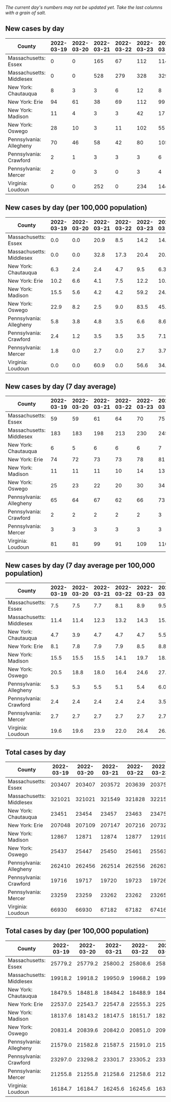 _The current day's numbers may not be updated yet. Take the last columns with a grain of salt._
## New cases by day

| County | 2022-03-19 | 2022-03-20 | 2022-03-21 | 2022-03-22 | 2022-03-23 | 2022-03-24 | 2022-03-25 |
| --- | --- | --- | --- | --- | --- | --- | --- |
| Massachusetts: Essex | 0 | 0 | 165 | 67 | 112 | 114 |  |
| Massachusetts: Middlesex | 0 | 0 | 528 | 279 | 328 | 329 |  |
| New York: Chautauqua | 8 | 3 | 3 | 6 | 12 | 8 |  |
| New York: Erie | 94 | 61 | 38 | 69 | 112 | 99 |  |
| New York: Madison | 11 | 4 | 3 | 3 | 42 | 17 |  |
| New York: Oswego | 28 | 10 | 3 | 11 | 102 | 55 |  |
| Pennsylvania: Allegheny | 70 | 46 | 58 | 42 | 80 | 105 | 64 |
| Pennsylvania: Crawford | 2 | 1 | 3 | 3 | 3 | 6 | 1 |
| Pennsylvania: Mercer | 2 | 0 | 3 | 0 | 3 | 4 | 1 |
| Virginia: Loudoun | 0 | 0 | 252 | 0 | 234 | 144 |  |

## New cases by day (per 100,000 population)

| County | 2022-03-19 | 2022-03-20 | 2022-03-21 | 2022-03-22 | 2022-03-23 | 2022-03-24 | 2022-03-25 |
| --- | --- | --- | --- | --- | --- | --- | --- |
| Massachusetts: Essex | 0.0 | 0.0 | 20.9 | 8.5 | 14.2 | 14.4 |  |
| Massachusetts: Middlesex | 0.0 | 0.0 | 32.8 | 17.3 | 20.4 | 20.4 |  |
| New York: Chautauqua | 6.3 | 2.4 | 2.4 | 4.7 | 9.5 | 6.3 |  |
| New York: Erie | 10.2 | 6.6 | 4.1 | 7.5 | 12.2 | 10.8 |  |
| New York: Madison | 15.5 | 5.6 | 4.2 | 4.2 | 59.2 | 24.0 |  |
| New York: Oswego | 22.9 | 8.2 | 2.5 | 9.0 | 83.5 | 45.0 |  |
| Pennsylvania: Allegheny | 5.8 | 3.8 | 4.8 | 3.5 | 6.6 | 8.6 | 5.3 |
| Pennsylvania: Crawford | 2.4 | 1.2 | 3.5 | 3.5 | 3.5 | 7.1 | 1.2 |
| Pennsylvania: Mercer | 1.8 | 0.0 | 2.7 | 0.0 | 2.7 | 3.7 | 0.9 |
| Virginia: Loudoun | 0.0 | 0.0 | 60.9 | 0.0 | 56.6 | 34.8 |  |

## New cases by day (7 day average)

| County | 2022-03-19 | 2022-03-20 | 2022-03-21 | 2022-03-22 | 2022-03-23 | 2022-03-24 | 2022-03-25 |
| --- | --- | --- | --- | --- | --- | --- | --- |
| Massachusetts: Essex | 59 | 59 | 61 | 64 | 70 | 75 |  |
| Massachusetts: Middlesex | 183 | 183 | 198 | 213 | 230 | 245 |  |
| New York: Chautauqua | 6 | 5 | 6 | 6 | 6 | 7 |  |
| New York: Erie | 74 | 72 | 73 | 73 | 78 | 81 |  |
| New York: Madison | 11 | 11 | 11 | 10 | 14 | 13 |  |
| New York: Oswego | 25 | 23 | 22 | 20 | 30 | 34 |  |
| Pennsylvania: Allegheny | 65 | 64 | 67 | 62 | 66 | 73 | 66 |
| Pennsylvania: Crawford | 2 | 2 | 2 | 2 | 2 | 3 | 3 |
| Pennsylvania: Mercer | 3 | 3 | 3 | 3 | 3 | 3 | 2 |
| Virginia: Loudoun | 81 | 81 | 99 | 91 | 109 | 110 |  |

## New cases by day (7 day average per 100,000 population)

| County | 2022-03-19 | 2022-03-20 | 2022-03-21 | 2022-03-22 | 2022-03-23 | 2022-03-24 | 2022-03-25 |
| --- | --- | --- | --- | --- | --- | --- | --- |
| Massachusetts: Essex | 7.5 | 7.5 | 7.7 | 8.1 | 8.9 | 9.5 |  |
| Massachusetts: Middlesex | 11.4 | 11.4 | 12.3 | 13.2 | 14.3 | 15.2 |  |
| New York: Chautauqua | 4.7 | 3.9 | 4.7 | 4.7 | 4.7 | 5.5 |  |
| New York: Erie | 8.1 | 7.8 | 7.9 | 7.9 | 8.5 | 8.8 |  |
| New York: Madison | 15.5 | 15.5 | 15.5 | 14.1 | 19.7 | 18.3 |  |
| New York: Oswego | 20.5 | 18.8 | 18.0 | 16.4 | 24.6 | 27.8 |  |
| Pennsylvania: Allegheny | 5.3 | 5.3 | 5.5 | 5.1 | 5.4 | 6.0 | 5.4 |
| Pennsylvania: Crawford | 2.4 | 2.4 | 2.4 | 2.4 | 2.4 | 3.5 | 3.5 |
| Pennsylvania: Mercer | 2.7 | 2.7 | 2.7 | 2.7 | 2.7 | 2.7 | 1.8 |
| Virginia: Loudoun | 19.6 | 19.6 | 23.9 | 22.0 | 26.4 | 26.6 |  |

## Total cases by day

| County | 2022-03-19 | 2022-03-20 | 2022-03-21 | 2022-03-22 | 2022-03-23 | 2022-03-24 | 2022-03-25 |
| --- | --- | --- | --- | --- | --- | --- | --- |
| Massachusetts: Essex | 203407 | 203407 | 203572 | 203639 | 203751 | 203865 |  |
| Massachusetts: Middlesex | 321021 | 321021 | 321549 | 321828 | 322156 | 322485 |  |
| New York: Chautauqua | 23451 | 23454 | 23457 | 23463 | 23475 | 23483 |  |
| New York: Erie | 207048 | 207109 | 207147 | 207216 | 207328 | 207427 |  |
| New York: Madison | 12867 | 12871 | 12874 | 12877 | 12919 | 12936 |  |
| New York: Oswego | 25437 | 25447 | 25450 | 25461 | 25563 | 25618 |  |
| Pennsylvania: Allegheny | 262410 | 262456 | 262514 | 262556 | 262636 | 262741 | 262805 |
| Pennsylvania: Crawford | 19716 | 19717 | 19720 | 19723 | 19726 | 19732 | 19733 |
| Pennsylvania: Mercer | 23259 | 23259 | 23262 | 23262 | 23265 | 23269 | 23270 |
| Virginia: Loudoun | 66930 | 66930 | 67182 | 67182 | 67416 | 67560 |  |

## Total cases by day (per 100,000 population)

| County | 2022-03-19 | 2022-03-20 | 2022-03-21 | 2022-03-22 | 2022-03-23 | 2022-03-24 | 2022-03-25 |
| --- | --- | --- | --- | --- | --- | --- | --- |
| Massachusetts: Essex | 25779.2 | 25779.2 | 25800.2 | 25808.6 | 25822.8 | 25837.3 |  |
| Massachusetts: Middlesex | 19918.2 | 19918.2 | 19950.9 | 19968.2 | 19988.6 | 20009.0 |  |
| New York: Chautauqua | 18479.5 | 18481.8 | 18484.2 | 18488.9 | 18498.4 | 18504.7 |  |
| New York: Erie | 22537.0 | 22543.7 | 22547.8 | 22555.3 | 22567.5 | 22578.3 |  |
| New York: Madison | 18137.6 | 18143.2 | 18147.5 | 18151.7 | 18210.9 | 18234.9 |  |
| New York: Oswego | 20831.4 | 20839.6 | 20842.0 | 20851.0 | 20934.6 | 20979.6 |  |
| Pennsylvania: Allegheny | 21579.0 | 21582.8 | 21587.5 | 21591.0 | 21597.6 | 21606.2 | 21611.5 |
| Pennsylvania: Crawford | 23297.0 | 23298.2 | 23301.7 | 23305.2 | 23308.8 | 23315.9 | 23317.1 |
| Pennsylvania: Mercer | 21255.8 | 21255.8 | 21258.6 | 21258.6 | 21261.3 | 21265.0 | 21265.9 |
| Virginia: Loudoun | 16184.7 | 16184.7 | 16245.6 | 16245.6 | 16302.2 | 16337.0 |  |
